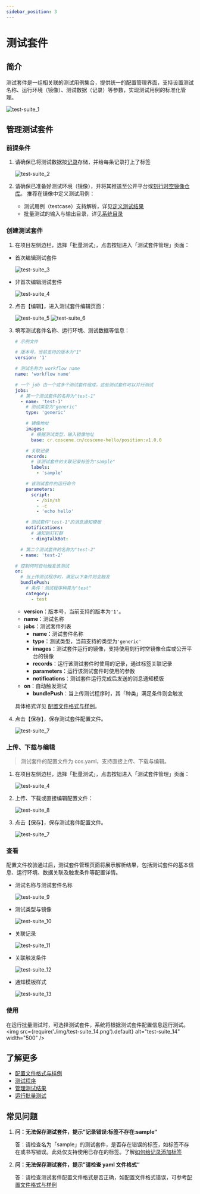 ```yaml
---
sidebar_position: 3
---
```


# 测试套件

## 简介

测试套件是一组相关联的测试用例集合，提供统一的配置管理界面，支持设置测试名称、运行环境（镜像）、测试数据（记录）等参数，实现测试用例的标准化管理。

![test-suite_1](./img/test-suite_1.png)

## 管理测试套件

### 前提条件

1. 请确保已将测试数据按[记录](../../collaboration/record/1-quick-start-record.md)存储，并给每条记录打上了标签

   ![test-suite_2](./img/test-suite_2.png)

2. 请确保已准备好测试环境（镜像），并将其推送至公开平台或[刻行时空镜像仓库](../../image/1-about-docker-image.md)。
   推荐在镜像中定义测试用例：
   - 测试用例（testcase）支持解析，详见[定义测试结果](./6-status-and-output.md#定义测试结果)
   - 批量测试的输入与输出目录，详见[系统目录](./1-intro.md#系统目录)

### 创建测试套件

1. 在项目左侧边栏，选择「批量测试」，点击按钮进入「测试套件管理」页面：

- 首次编辑测试套件

  ![test-suite_3](./img/test-suite_3.png)

- 非首次编辑测试套件

  ![test-suite_4](./img/test-suite_4.png)

2. 点击【编辑】，进入测试套件编辑页面：

   ![test-suite_5](./img/test-suite_5.png)
   ![test-suite_6](./img/test-suite_6.png)

3. 填写测试套件名称、运行环境、测试数据等信息：

   ```yaml
   # 示例文件

   # 版本号，当前支持的版本为"1"
   version: '1'

   # 测试名称为 workflow name
   name: 'workflow name'

   # 一个 job 由一个或多个测试套件组成，这些测试套件可以并行测试
   jobs:
     # 第一个测试套件的名称为"test-1"
     - name: 'test-1'
       # 测试类型为"generic"
       type: 'generic'

       # 镜像地址
       images:
         # 根据测试类型，输入镜像地址
         base: cr.coscene.cn/coscene-hello/position:v1.0.0

       # 关联记录
       records:
         # 该测试套件的关联记录标签为"sample"
         labels:
           - 'sample'

       # 该测试套件的运行命令
       parameters:
         script:
           - /bin/sh
           - -c
           - 'echo hello'

       # 测试套件"test-1"的消息通知模板
       notifications:
         # 通知到钉钉群
         - dingTalkBot:

     # 第二个测试套件的名称为"test-2"
     - name: 'test-2'

   # 控制何时自动触发该测试
   on:
     # 当上传测试程序时，满足以下条件则会触发
     bundlePush:
       # 条件：测试程序种类为"test"
       category:
         - test
   ```

   - **version**：版本号，当前支持的版本为`'1'`。
   - **name**：测试名称
   - **jobs**：测试套件列表
     - **name**：测试套件名称
     - **type**：测试类型，当前支持的类型为`'generic'`
     - **images**：测试套件运行的镜像，支持使用刻行时空镜像仓库或公开平台的镜像
     - **records**：运行该测试套件时使用的记录，通过标签关联记录
     - **parameters**：运行该测试套件时使用的参数
     - **notifications**：测试套件运行完成后发送的消息通知模版
   - **on**：自动触发测试
     - **bundlePush**：当上传测试程序时，其「种类」满足条件则会触发

   具体格式详见 [配置文件格式与样例](./9-yaml-sample.md)。

4. 点击【保存】，保存测试套件配置文件。

   ![test-suite_7](./img/test-suite_7.png)

### 上传、下载与编辑

> 测试套件的配置文件为 cos.yaml，支持直接上传、下载与编辑。

1. 在项目左侧边栏，选择「批量测试」，点击按钮进入「测试套件管理」页面：

   ![test-suite_4](./img/test-suite_4.png)

2. 上传、下载或直接编辑配置文件：

   ![test-suite_8](./img/test-suite_8.png)

3. 点击【保存】，保存测试套件配置文件。

   ![test-suite_7](./img/test-suite_7.png)

### 查看

配置文件校验通过后，测试套件管理页面将展示解析结果，包括测试套件的基本信息、运行环境、数据关联及触发条件等配置详情。

- 测试名称与测试套件名称

  ![test-suite_9](./img/test-suite_9.png)

- 测试类型与镜像

  ![test-suite_10](./img/test-suite_10.png)

- 关联记录

  ![test-suite_11](./img/test-suite_11.png)

- 关联触发条件

  ![test-suite_12](./img/test-suite_12.png)

- 通知模板样式

  ![test-suite_13](./img/test-suite_13.png)

### 使用

在运行批量测试时，可选择测试套件，系统将根据测试套件配置信息运行测试。
<img src={require('./img/test-suite_14.png').default} alt="test-suite_14" width="500" />

## 了解更多

- [配置文件格式与样例](./9-yaml-sample.md)
- [测试程序](./4-test-bundle-management.md)
- [管理测试结果](./6-status-and-output.md)
- [运行批量测试](./5-run.md)

## 常见问题

1. **问：无法保存测试套件，提示”记录错误:标签不存在:sample“**

   答：请检查名为「sample」的测试套件，是否存在错误的标签，如标签不存在或书写错误。此处仅支持使用已存在的标签。了解[如何给记录添加标签](../../collaboration/record/3-manage-records.md#编辑)

2. **问：无法保存测试套件，提示”请检查 yaml 文件格式“**

   答：请检查测试套件配置文件格式是否正确，如配置文件格式错误，可参考[配置文件格式与样例](./9-yaml-sample.md)
